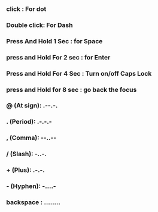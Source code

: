 ### click : For dot
### Double click: For Dash
### Press And Hold 1 Sec : for Space
### press and Hold For 2 sec : for Enter 
### Press and Hold For 4 Sec : Turn on/off Caps Lock 
### press and Hold for 8 sec : go back the focus
### @ (At sign): .--.-.
### . (Period): .-.-.-
### , (Comma): --..--
### / (Slash): -..-.
### + (Plus): .-.-.
### - (Hyphen): -....-
### backspace : ........

